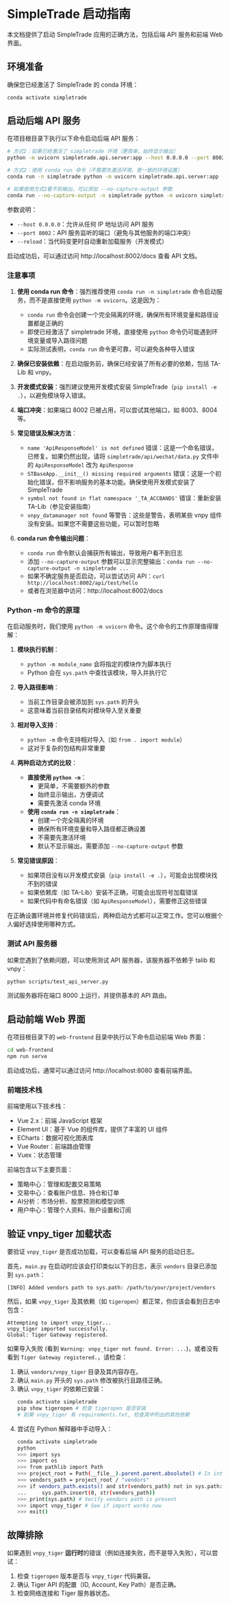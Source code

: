 # SimpleTrade 启动指南

本文档提供了启动 SimpleTrade 应用的正确方法，包括后端 API 服务和前端 Web 界面。

## 环境准备

确保您已经激活了 SimpleTrade 的 conda 环境：

```bash
conda activate simpletrade
```

## 启动后端 API 服务

在项目根目录下执行以下命令启动后端 API 服务：

```bash
# 方式1：如果已经激活了 simpletrade 环境（更简单，始终显示输出）
python -m uvicorn simpletrade.api.server:app --host 0.0.0.0 --port 8002 --reload

# 方式2：使用 conda run 命令（不需要先激活环境，更一致的环境设置）
conda run -n simpletrade python -m uvicorn simpletrade.api.server:app --host 0.0.0.0 --port 8002 --reload

# 如果使用方式2看不到输出，可以添加 --no-capture-output 参数
conda run --no-capture-output -n simpletrade python -m uvicorn simpletrade.api.server:app --host 0.0.0.0 --port 8002 --reload
```

参数说明：
- `--host 0.0.0.0`：允许从任何 IP 地址访问 API 服务
- `--port 8002`：API 服务监听的端口（避免与其他服务的端口冲突）
- `--reload`：当代码变更时自动重新加载服务（开发模式）

启动成功后，可以通过访问 http://localhost:8002/docs 查看 API 文档。

### 注意事项

1. **使用 conda run 命令**：强烈推荐使用 `conda run -n simpletrade` 命令启动服务，而不是直接使用 `python -m uvicorn`。这是因为：
   - `conda run` 命令会创建一个完全隔离的环境，确保所有环境变量和路径设置都是正确的
   - 即使已经激活了 simpletrade 环境，直接使用 `python` 命令仍可能遇到环境变量或导入路径问题
   - 实际测试表明，`conda run` 命令更可靠，可以避免各种导入错误

2. **确保已安装依赖**：在启动服务前，确保已经安装了所有必要的依赖，包括 TA-Lib 和 vnpy。

3. **开发模式安装**：强烈建议使用开发模式安装 SimpleTrade（`pip install -e .`），以避免模块导入错误。

4. **端口冲突**：如果端口 8002 已被占用，可以尝试其他端口，如 8003、8004 等。

5. **常见错误及解决方法**：
   - `name 'ApiResponseModel' is not defined` 错误：这是一个命名错误，已修复。如果仍然出现，请将 `simpletrade/api/wechat/data.py` 文件中的 `ApiResponseModel` 改为 `ApiResponse`
   - `STBaseApp.__init__() missing required arguments` 错误：这是一个初始化错误，但不影响服务的基本功能。确保使用开发模式安装了 SimpleTrade
   - `symbol not found in flat namespace '_TA_ACCBANDS'` 错误：重新安装 TA-Lib（参见安装指南）
   - `vnpy_datamanager not found` 等警告：这些是警告，表明某些 vnpy 组件没有安装。如果您不需要这些功能，可以暂时忽略

6. **conda run 命令输出问题**：
   - `conda run` 命令默认会捕获所有输出，导致用户看不到日志
   - 添加 `--no-capture-output` 参数可以显示完整输出：`conda run --no-capture-output -n simpletrade ...`
   - 如果不确定服务是否启动，可以尝试访问 API：`curl http://localhost:8002/api/test/hello`
   - 或者在浏览器中访问：http://localhost:8002/docs

### Python -m 命令的原理

在启动服务时，我们使用 `python -m uvicorn` 命令。这个命令的工作原理值得理解：

1. **模块执行机制**：
   - `python -m module_name` 会将指定的模块作为脚本执行
   - Python 会在 `sys.path` 中查找该模块，导入并执行它

2. **导入路径影响**：
   - 当前工作目录会被添加到 `sys.path` 的开头
   - 这意味着当前目录结构对模块导入至关重要

3. **相对导入支持**：
   - `python -m` 命令支持相对导入（如 `from . import module`）
   - 这对于复杂的包结构非常重要

4. **两种启动方式的比较**：
   - **直接使用 `python -m`**：
     - 更简单，不需要额外的参数
     - 始终显示输出，方便调试
     - 需要先激活 conda 环境
   - **使用 `conda run -n simpletrade`**：
     - 创建一个完全隔离的环境
     - 确保所有环境变量和导入路径都正确设置
     - 不需要先激活环境
     - 默认不显示输出，需要添加 `--no-capture-output` 参数

5. **常见错误原因**：
   - 如果项目没有以开发模式安装（`pip install -e .`），可能会出现模块找不到的错误
   - 如果依赖库（如 TA-Lib）安装不正确，可能会出现符号加载错误
   - 如果代码中有命名错误（如 `ApiResponseModel`），需要修正这些错误

在正确设置环境并修复代码错误后，两种启动方式都可以正常工作。您可以根据个人偏好选择使用哪种方式。

### 测试 API 服务器

如果您遇到了依赖问题，可以使用测试 API 服务器，该服务器不依赖于 talib 和 vnpy：

```bash
python scripts/test_api_server.py
```

测试服务器将在端口 8000 上运行，并提供基本的 API 路由。

## 启动前端 Web 界面

在项目根目录下的 `web-frontend` 目录中执行以下命令启动前端 Web 界面：

```bash
cd web-frontend
npm run serve
```

启动成功后，通常可以通过访问 http://localhost:8080 查看前端界面。

### 前端技术栈

前端使用以下技术栈：

- Vue 2.x：前端 JavaScript 框架
- Element UI：基于 Vue 的组件库，提供了丰富的 UI 组件
- ECharts：数据可视化图表库
- Vue Router：前端路由管理
- Vuex：状态管理

前端包含以下主要页面：

- 策略中心：管理和配置交易策略
- 交易中心：查看账户信息、持仓和订单
- AI分析：市场分析、股票预测和模型训练
- 用户中心：管理个人资料、账户设置和订阅

## 验证 vnpy_tiger 加载状态

要验证 `vnpy_tiger` 是否成功加载，可以查看后端 API 服务的启动日志。

首先，`main.py` 在启动时应该会打印类似以下的日志，表示 `vendors` 目录已添加到 `sys.path`：
```
[INFO] Added vendors path to sys.path: /path/to/your/project/vendors
```

然后，如果 `vnpy_tiger` 及其依赖（如 `tigeropen`）都正常，你应该会看到日志中包含：
```
Attempting to import vnpy_tiger...
vnpy_tiger imported successfully.
Global: Tiger Gateway registered.
```

如果导入失败 (看到 `Warning: vnpy_tiger not found. Error: ...`)，或者没有看到 `Tiger Gateway registered.`，请检查：

1. 确认 `vendors/vnpy_tiger` 目录及其内容存在。
2. 确认 `main.py` 开头的 `sys.path` 修改被执行且路径正确。
3. 确认 `vnpy_tiger` 的依赖已安装：
   ```bash
   conda activate simpletrade
   pip show tigeropen # 检查 tigeropen 是否安装
   # 如果 vnpy_tiger 有 requirements.txt, 检查其中列出的其他依赖
   ```
4. 尝试在 Python 解释器中手动导入：
   ```bash
   conda activate simpletrade
   python
   >>> import sys
   >>> import os
   >>> from pathlib import Path
   >>> project_root = Path(__file__).parent.parent.absolute() # In interpreter, adjust path manually if needed
   >>> vendors_path = project_root / "vendors"
   >>> if vendors_path.exists() and str(vendors_path) not in sys.path:
   ...     sys.path.insert(0, str(vendors_path))
   >>> print(sys.path) # Verify vendors path is present
   >>> import vnpy_tiger # See if import works now
   >>> exit()
   ```

## 故障排除

如果遇到 `vnpy_tiger` **运行时**的错误（例如连接失败，而不是导入失败），可以尝试：

1. 检查 `tigeropen` 版本是否与 `vnpy_tiger` 代码兼容。
2. 确认 Tiger API 的配置（ID, Account, Key Path）是否正确。
3. 检查网络连接和 Tiger 服务器状态。

